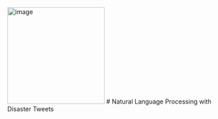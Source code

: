 <img width="221" alt="image" src="https://user-images.githubusercontent.com/89664911/167133072-f666276a-3bf0-48a0-89ce-572d15417ef4.png">
# Natural Language Processing with Disaster Tweets

